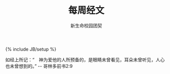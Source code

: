 ﻿---
layout: post
title: "每周经文"
description: ""
author: "新生命校园团契"
category: 经文分享
tags: [灵修]
---
{% include JB/setup %}

如经上所记：“　神为爱他的人所预备的，是眼睛未曾看见，耳朵未曾听见，人心也未曾想到的。” -- 哥林多前书2:9